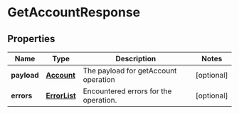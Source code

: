 
# GetAccountResponse

## Properties
Name | Type | Description | Notes
------------ | ------------- | ------------- | -------------
**payload** | [**Account**](Account.md) | The payload for getAccount operation |  [optional]
**errors** | [**ErrorList**](ErrorList.md) | Encountered errors for the operation. |  [optional]




